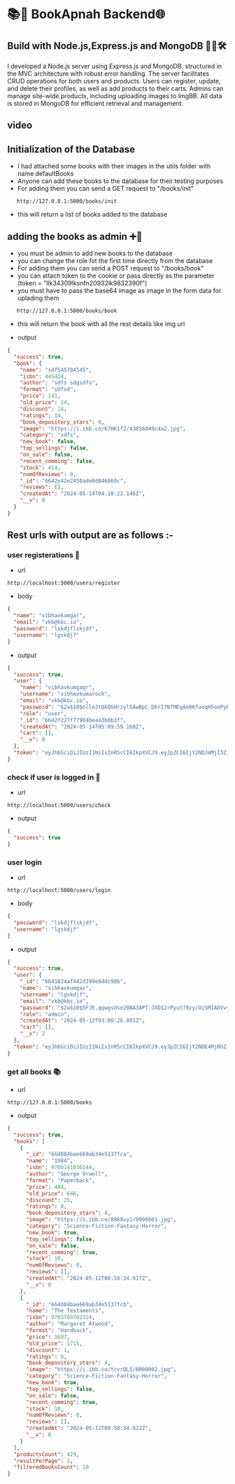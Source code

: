 # 📚📕 BookApnah Backend🌐

## Build with Node.js,Express.js and MongoDB 🚀🌐🛠️

I developed a Node.js server using Express.js and MongoDB, structured in the MVC architecture with robust error handling. The server facilitates CRUD operations for both users and products. Users can register, update, and delete their profiles, as well as add products to their carts. Admins can manage site-wide products, including uploading images to ImgBB. All data is stored in MongoDB for efficient retrieval and management.

## video

## Initialization of the Database

- I had attached some books with their images in the utils folder with name defaultBooks
- Anyone can add these books to the database for their testing purposes
- For adding them you can send a GET request to "/books/init"

```
   http://127.0.0.1:5000/books/init

```

- this will return a list of books added to the database

## adding the books as admin ➕🍁

- you must be admin to add new books to the database
- you can change the role fot the first time directly from the database
- For adding them you can send a POST request to "/books/book"
- you can attach token to the cookie or pass directly as the parameter (token = "llk34309lksnfn20932lk9832390f")
- you must have to pass the base64 image as image in the form data for uplading them

```
   http://127.0.0.1:5000/books/book

```

- this will return the book with all the rest details like img url

- output

```json
{
  "success": true,
  "book": {
    "name": "sdf545784545",
    "isbn": 445424,
    "author": "sdfs sdgsdfs",
    "format": "sdfsd",
    "price": 141,
    "old_price": 14,
    "discount": 14,
    "ratings": 14,
    "book_depository_stars": 0,
    "image": "https://i.ibb.co/K7HK1f2/43056049c4a2.jpg",
    "category": "sdfs",
    "new_book": false,
    "top_sellings": false,
    "on_sale": false,
    "recent_comming": false,
    "stock": 414,
    "numOfReviews": 0,
    "_id": "6642e42e2450ade0d846860c",
    "reviews": [],
    "createdAt": "2024-05-14T04:10:22.146Z",
    "__v": 0
  }
}
```

## Rest urls with output are as follows :-

### user registerations 🧾

- url

```
http://localhost:5000/users/register

```

- body

```json
{
  "name": "vibhavkumgar",
  "email": "vkb@kbc.io",
  "password": "lskdjflskjdf",
  "username": "lgskdjf"
}
```

- output

```json
{
  "success": true,
  "user": {
    "name": "vibhavkumgagr",
    "username": "vibhavkumarock",
    "email": "vkb@kbc.io",
    "password": "$2a$10$nlleJtQkQGHrzylSAwBpC.DkrI7NfMEgAo0KfuoqH5ooPyBRpNfKK",
    "role": "user",
    "_id": "6642f227f77904beaa3b0b3f",
    "createdAt": "2024-05-14T05:09:59.168Z",
    "cart": [],
    "__v": 0
  },
  "token": "eyJhbGciOiJIUzI1NiIsInR5cCI6IkpXVCJ9.eyJpZCI6IjY2NDJmMjI3Zjc3OTA0YmVhYTNiMGIzZiIsImlhdCI6MTcxNTY2MzM5OSwiZXhwIjoxNzE1OTIyNTk5fQ.S0DeosslNixRdLRytZRdYfJtaziTG3dNmLqo06eBdEc"
}
```

### check if user is logged in 🚪

- url

```
http://localhost:5000/users/check

```

- output

```json
{
  "success": true
}
```

### user login

- url

```
http://localhost:5000/users/login

```

- body

```json
{
  "password": "lskdjflskjdf",
  "username": "lgskdjf"
}
```

- output

```json
{
  "success": true,
  "user": {
    "_id": "6641824af442d399e0ddc906",
    "name": "vibhavkumgar",
    "username": "lgskdjf",
    "email": "vkb@kbc.io",
    "password": "$2a$10$5FJE.qqwgsdse20NA3APT.JXD12rPyut79zy/UiSMIADVvyNA3RMu",
    "role": "admin",
    "createdAt": "2024-05-13T03:00:26.881Z",
    "cart": [],
    "__v": 2
  },
  "token": "eyJhbGciOiJIUzI1NiIsInR5cCI6IkpXVCJ9.eyJpZCI6IjY2NDE4MjRhZjQ0MmQzOTllMGRkYzkwNiIsImlhdCI6MTcxNTY2MzYxNSwiZXhwIjoxNzE1OTIyODE1fQ.Z8obo8_Ibd2aJ8cvAcX8q1BSf7jAt5FQ6RvyUa4iNRg"
}
```

### get all books 📚

- url

```
http://127.0.0.1:5000/books

```

- output

```json
{
  "success": true,
  "books": [
    {
      "_id": "664084bae669ab34e5137fca",
      "name": "1984",
      "isbn": 9780141036144,
      "author": "George Orwell",
      "format": "Paperback",
      "price": 484,
      "old_price": 646,
      "discount": 25,
      "ratings": 0,
      "book_depository_stars": 4,
      "image": "https://i.ibb.co/8868vy1/0000001.jpg",
      "category": "Science-Fiction-Fantasy-Horror",
      "new_book": true,
      "top_sellings": false,
      "on_sale": false,
      "recent_comming": true,
      "stock": 10,
      "numOfReviews": 0,
      "reviews": [],
      "createdAt": "2024-05-12T08:58:34.617Z",
      "__v": 0
    },
    {
      "_id": "664084bae669ab34e5137fcb",
      "name": "The Testaments",
      "isbn": 9781784742324,
      "author": "Margaret Atwood",
      "format": "Hardback",
      "price": 1697,
      "old_price": 1715,
      "discount": 1,
      "ratings": 0,
      "book_depository_stars": 4,
      "image": "https://i.ibb.co/tcvrQLS/0000002.jpg",
      "category": "Science-Fiction-Fantasy-Horror",
      "new_book": true,
      "top_sellings": false,
      "on_sale": false,
      "recent_comming": true,
      "stock": 18,
      "numOfReviews": 0,
      "reviews": [],
      "createdAt": "2024-05-12T08:58:34.622Z",
      "__v": 0
    }
  ],
  "productsCount": 429,
  "resultPerPage": 2,
  "filteredBooksCount": 10
}
```
